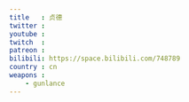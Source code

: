 ```yaml
---
title   : 贞德
twitter :
youtube :
twitch  :
patreon :
bilibili: https://space.bilibili.com/748789
country : cn
weapons :
    - gunlance
---
```

